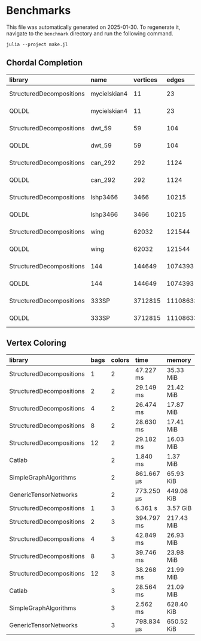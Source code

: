 # Benchmarks

This file was automatically generated on 2025-01-30. To regenerate it, navigate to the ``benchmark`` directory and run the following command.
```
julia --project make.jl
```

## Chordal Completion

| library | name | vertices | edges | time | memory |
| :------ | :----| :------- | :---- | :--- | :----- |
| StructuredDecompositions | mycielskian4 | 11 | 23 | 2.630 μs | 6.84 KiB |
| QDLDL | mycielskian4 | 11 | 23 | 1.113 μs | 4.70 KiB |
| StructuredDecompositions | dwt_59 | 59 | 104 | 7.625 μs | 25.58 KiB |
| QDLDL | dwt_59 | 59 | 104 | 3.609 μs | 19.86 KiB |
| StructuredDecompositions | can_292 | 292 | 1124 | 42.584 μs | 144.56 KiB |
| QDLDL | can_292 | 292 | 1124 | 26.709 μs | 146.08 KiB |
| StructuredDecompositions | lshp3466 | 3466 | 10215 | 573.084 μs | 1.95 MiB |
| QDLDL | lshp3466 | 3466 | 10215 | 792.958 μs | 2.32 MiB |
| StructuredDecompositions | wing | 62032 | 121544 | 23.451 ms | 114.05 MiB |
| QDLDL | wing | 62032 | 121544 | 98.276 ms | 177.01 MiB |
| StructuredDecompositions | 144 | 144649 | 1074393 | 131.527 ms | 874.30 MiB |
| QDLDL | 144 | 144649 | 1074393 | 1.113 s | 1.47 GiB |
| StructuredDecompositions | 333SP | 3712815 | 11108633 | 1.163 s | 2.91 GiB |
| QDLDL | 333SP | 3712815 | 11108633 | 2.424 s | 3.89 GiB |

## Vertex Coloring

| library | bags | colors | time | memory |
| :------ | :--- | :----- | :----| :----- |
| StructuredDecompositions | 1 | 2 | 47.227 ms | 35.33 MiB |
| StructuredDecompositions | 2 | 2 | 29.149 ms | 21.42 MiB |
| StructuredDecompositions | 4 | 2 | 26.474 ms | 17.87 MiB |
| StructuredDecompositions | 8 | 2 | 28.630 ms | 17.41 MiB |
| StructuredDecompositions | 12 | 2 | 29.182 ms | 16.03 MiB |
| Catlab |     | 2 | 1.840 ms | 1.37 MiB |
| SimpleGraphAlgorithms |     | 2 | 861.667 μs | 65.93 KiB |
| GenericTensorNetworks |     | 2 | 773.250 μs | 449.08 KiB |
| StructuredDecompositions | 1 | 3 | 6.361 s | 3.57 GiB |
| StructuredDecompositions | 2 | 3 | 394.797 ms | 217.43 MiB |
| StructuredDecompositions | 4 | 3 | 42.849 ms | 26.93 MiB |
| StructuredDecompositions | 8 | 3 | 39.746 ms | 23.98 MiB |
| StructuredDecompositions | 12 | 3 | 38.268 ms | 21.99 MiB |
| Catlab |     | 3 | 28.564 ms | 21.09 MiB |
| SimpleGraphAlgorithms |     | 3 | 2.562 ms | 628.40 KiB |
| GenericTensorNetworks |     | 3 | 798.834 μs | 650.52 KiB |

